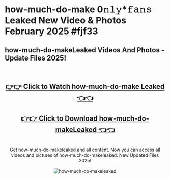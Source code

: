 # how-much-do-make 0𝚗𝚕𝚢*𝚏𝚊𝚗𝚜 Leaked New Video & Photos February 2025 #fjf33

<h2>how-much-do-makeLeaked Videos And Photos - Update Files 2025!</h2>
<br>
<div align="center">
<h2><a href="https://mediaupload.pro?title=how-much-do-make&ref=11F" rel="nofollow">👉👉 Click to Watch how-much-do-make Leaked 👈👈</a></h2>
<h2><a href="https://mediaupload.pro?title=how-much-do-make&ref=11F" rel="nofollow">👉👉 Click to Download how-much-do-makeLeaked 👈👈</a></h2>
<br>
Get how-much-do-makeleaked and all content. Now you can access all videos and pictures of how-much-do-makeleaked. New Updated Files 2025!
<br>
<br>
<a href="https://mediaupload.pro?title=how-much-do-make&ref=11F" rel="nofollow" data-target="animated-image.originalLink"><img src="https://i.ibb.co/Gkj2r4b/banner.png" alt="how-much-do-makeleaked" style="max-width: 100%; display: inline-block;" data-target="animated-image.originalImage"></a>
</div>
<br>

